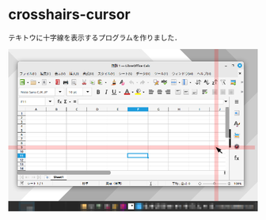 # crosshairs-cursor
テキトウに十字線を表示するプログラムを作りました．

![](https://github.com/takago/crosshairs-cursor/blob/main/screenshot00.png)
